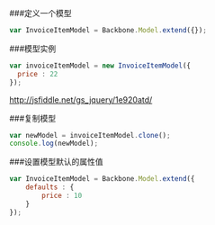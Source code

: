 ###定义一个模型
```js
var InvoiceItemModel = Backbone.Model.extend({});
```

###模型实例
```js
var invoiceItemModel = new InvoiceItemModel({
  price : 22
});
```

<http://jsfiddle.net/gs_jquery/1e920atd/>

###复制模型
```js
var newModel = invoiceItemModel.clone();
console.log(newModel);
```

###设置模型默认的属性值
```js
var InvoiceItemModel = Backbone.Model.extend({
    defaults : {
        price : 10
    }
});
```
